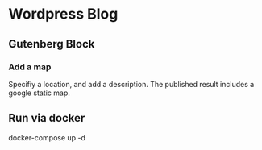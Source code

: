 
# Wordpress Blog

## Gutenberg Block

### Add a map

Specifiy a location, and add a description. The published result includes a google static map.

## Run via docker

docker-compose up -d
